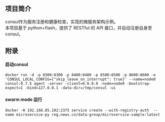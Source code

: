 ## 项目简介
consul作为服务注册和健康检查，实现的微服务架构示例。  
本项目基于 python+flash，提供了 RESTful 的 API 接口，并自动注册自身至consul。

## 附录
#### 启动consul
```
docker run -d -p 8300:8300 -p 8400:8400 -p 8500:8500 -p 8600:8600 -e 'CONSUL_LOCAL_CONFIG={"skip_leave_on_interrupt": true}' --name=node0 consul:0.7.5 agent -server -client=0.0.0.0 -node=node0 -bootstrap-expect=1 -bind=127.0.0.1 -data-dir=/tmp/consul -ui
```

#### swarm mode 运行
```
docker -H 192.168.85.102:2375 service create --with-registry-auth  --name microservice-py reg.news.cn/data-group/microservice-sample:latest
```
